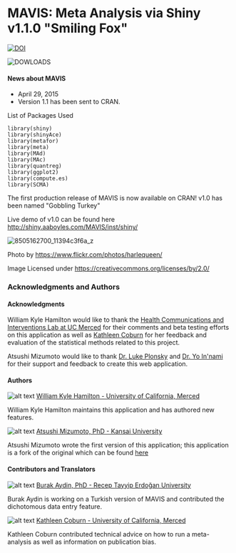 MAVIS: Meta Analysis via Shiny v1.1.0 "Smiling Fox"
=====
[![DOI](https://zenodo.org/badge/9922/kylehamilton/MAVIS.svg)](http://dx.doi.org/10.5281/zenodo.14966)

![DOWLOADS](http://cranlogs.r-pkg.org/badges/MAVIS "Monthly Downloads")

#### News about MAVIS

* April 29, 2015
* Version 1.1 has been sent to CRAN.


List of Packages Used 
```
library(shiny) 
library(shinyAce) 
library(metafor) 
library(meta) 
library(MAd) 
library(MAc) 
library(quantreg) 
library(ggplot2)
library(compute.es)
library(SCMA)
```
The first production release of MAVIS is now available on CRAN! v1.0 has been named "Gobbling Turkey"

Live demo of v1.0 can be found here http://shiny.aaboyles.com/MAVIS/inst/shiny/

![8505162700_11394c3f6a_z](https://cloud.githubusercontent.com/assets/2274317/7405977/b4a9163e-eeaf-11e4-9f74-1f42c7cbf4f4.jpg)

Photo by https://www.flickr.com/photos/harlequeen/

Image Licensed under https://creativecommons.org/licenses/by/2.0/

### Acknowledgments and Authors

#### Acknowledgments
William Kyle Hamilton would like to thank the [Health Communications and Interventions Lab at UC Merced](http://cameronhcilab.com/) for their comments and beta testing efforts on this application as well as [Kathleen Coburn](http://psychology.ucmerced.edu/content/kathleen-coburn) for her feedback and evaluation of the statistical methods related to this project.

Atsushi Mizumoto would like to thank [Dr. Luke Plonsky](http://oak.ucc.nau.edu/ldp3/) and [Dr. Yo In'nami](https://sites.google.com/site/yoinnami/) for their support and feedback to create this web application.


#### Authors


![alt text](http://kylehamilton.com/wp-content/uploads/2014/11/kyle80.jpg "Logo Title Text 1") [William Kyle Hamilton - University of California, Merced](http://www.kylehamilton.com)

William Kyle Hamilton maintains this application and has authored new features.

![alt text](http://kylehamilton.com/wp-content/uploads/2014/11/atsushi80.jpg "Logo Title Text 1")
[Atsushi Mizumoto, PhD - Kansai University](http://mizumot.com)

Atsushi Mizumoto wrote the first version of this application; this application is a fork of the original which can be found [here](https://github.com/mizumot/meta)

#### Contributors and Translators
![alt text](http://oi59.tinypic.com/2mnrcci.jpg "Logo Title Text 1") [Burak Aydin, PhD - Recep Tayyip Erdoğan University](http://akademisyen.erdogan.edu.tr/akademisyen.php?uyeid=827a0e170c32e5ce6e7b31ebda784148)

Burak Aydin is working on a Turkish version of MAVIS and contributed the dichotomous data entry feature.

![alt text](http://kylehamilton.com/wp-content/uploads/2015/04/katie80.png "Logo Title Text 1") [Kathleen Coburn - University of California, Merced](http://psychology.ucmerced.edu/content/kathleen-coburn)

Kathleen Coburn contributed technical advice on how to run a meta-analysis as well as information on publication bias.
